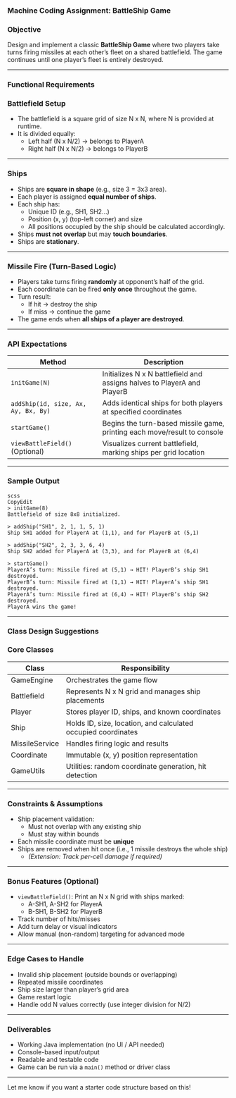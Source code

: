 ### Machine Coding Assignment: BattleShip Game

### Objective

Design and implement a classic **BattleShip Game** where two players take turns firing missiles at each other’s fleet on a shared battlefield. The game continues until one player’s fleet is entirely destroyed.

---

### Functional Requirements

### Battlefield Setup

- The battlefield is a square grid of size N x N, where N is provided at runtime.
- It is divided equally:
    - Left half (N x N/2) → belongs to PlayerA
    - Right half (N x N/2) → belongs to PlayerB

---

### Ships

- Ships are **square in shape** (e.g., size 3 = 3x3 area).
- Each player is assigned **equal number of ships**.
- Each ship has:
    - Unique ID (e.g., SH1, SH2…)
    - Position (x, y) (top-left corner) and size
    - All positions occupied by the ship should be calculated accordingly.
- Ships **must not overlap** but may **touch boundaries**.
- Ships are **stationary**.

---

### Missile Fire (Turn-Based Logic)

- Players take turns firing **randomly** at opponent’s half of the grid.
- Each coordinate can be fired **only once** throughout the game.
- Turn result:
    - If hit → destroy the ship
    - If miss → continue the game
- The game ends when **all ships of a player are destroyed**.

---

### API Expectations

| Method | Description |
| --- | --- |
| `initGame(N)` | Initializes N x N battlefield and assigns halves to PlayerA and PlayerB |
| `addShip(id, size, Ax, Ay, Bx, By)` | Adds identical ships for both players at specified coordinates |
| `startGame()` | Begins the turn-based missile game, printing each move/result to console |
| `viewBattleField()` (Optional) | Visualizes current battlefield, marking ships per grid location |

---

### Sample Output

```
scss
CopyEdit
> initGame(8)
Battlefield of size 8x8 initialized.

> addShip("SH1", 2, 1, 1, 5, 1)
Ship SH1 added for PlayerA at (1,1), and for PlayerB at (5,1)

> addShip("SH2", 2, 3, 3, 6, 4)
Ship SH2 added for PlayerA at (3,3), and for PlayerB at (6,4)

> startGame()
PlayerA’s turn: Missile fired at (5,1) → HIT! PlayerB’s ship SH1 destroyed.
PlayerB’s turn: Missile fired at (1,1) → HIT! PlayerA’s ship SH1 destroyed.
PlayerA’s turn: Missile fired at (6,4) → HIT! PlayerB’s ship SH2 destroyed.
PlayerA wins the game!

```

---

### Class Design Suggestions

### Core Classes

| Class | Responsibility |
| --- | --- |
| GameEngine | Orchestrates the game flow |
| Battlefield | Represents N x N grid and manages ship placements |
| Player | Stores player ID, ships, and known coordinates |
| Ship | Holds ID, size, location, and calculated occupied coordinates |
| MissileService | Handles firing logic and results |
| Coordinate | Immutable (x, y) position representation |
| GameUtils | Utilities: random coordinate generation, hit detection |

---

### Constraints & Assumptions

- Ship placement validation:
    - Must not overlap with any existing ship
    - Must stay within bounds
- Each missile coordinate must be **unique**
- Ships are removed when hit once (i.e., 1 missile destroys the whole ship)
    - *(Extension: Track per-cell damage if required)*

---

### Bonus Features (Optional)

- `viewBattleField()`: Print an N x N grid with ships marked:
    - A-SH1, A-SH2 for PlayerA
    - B-SH1, B-SH2 for PlayerB
- Track number of hits/misses
- Add turn delay or visual indicators
- Allow manual (non-random) targeting for advanced mode

---

### Edge Cases to Handle

- Invalid ship placement (outside bounds or overlapping)
- Repeated missile coordinates
- Ship size larger than player’s grid area
- Game restart logic
- Handle odd N values correctly (use integer division for N/2)

---

### Deliverables

- Working Java implementation (no UI / API needed)
- Console-based input/output
- Readable and testable code
- Game can be run via a `main()` method or driver class

---

Let me know if you want a starter code structure based on this!